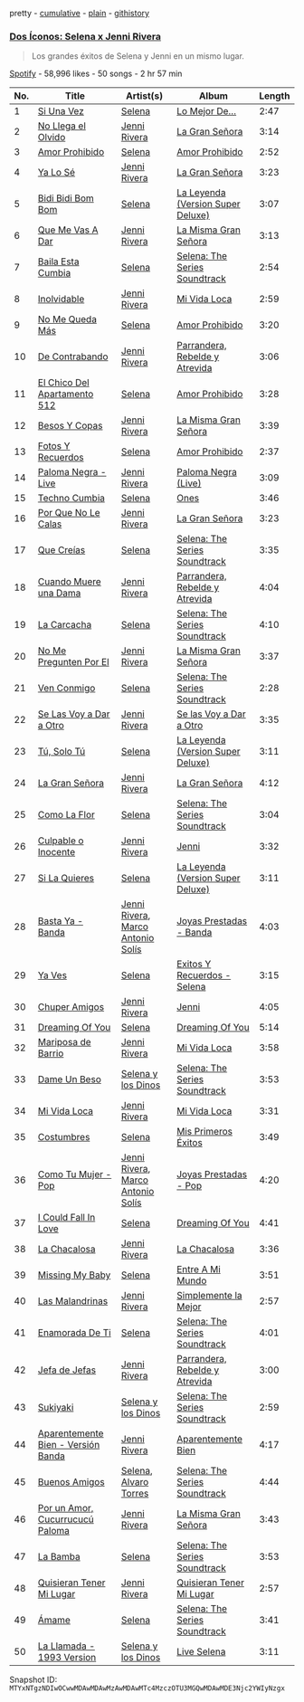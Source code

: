 pretty - [cumulative](/playlists/cumulative/37i9dQZF1DWYTyUvRwFpCv.md) - [plain](/playlists/plain/37i9dQZF1DWYTyUvRwFpCv) - [githistory](https://github.githistory.xyz/mackorone/spotify-playlist-archive/blob/main/playlists/plain/37i9dQZF1DWYTyUvRwFpCv)

### [Dos Íconos: Selena x Jenni Rivera](https://open.spotify.com/playlist/37i9dQZF1DWYTyUvRwFpCv)

> Los grandes éxitos de Selena y Jenni en un mismo lugar.

[Spotify](https://open.spotify.com/user/spotify) - 58,996 likes - 50 songs - 2 hr 57 min

| No. | Title | Artist(s) | Album | Length |
|---|---|---|---|---|
| 1 | [Si Una Vez](https://open.spotify.com/track/6XFduBZIOMyOV8sCcHuYzb) | [Selena](https://open.spotify.com/artist/6IE6z7DcZIT4Ml3Fh5Ivch) | [Lo Mejor De…](https://open.spotify.com/album/2M4sLkOugMuMYosMaM0X6f) | 2:47 |
| 2 | [No Llega el Olvido](https://open.spotify.com/track/2l8QQVT6hYdnT79kKCU6p6) | [Jenni Rivera](https://open.spotify.com/artist/5c4wQaXkNDqSOTjqX4ExAu) | [La Gran Señora](https://open.spotify.com/album/6JpMhu4IR3A7gwjksos2Sa) | 3:14 |
| 3 | [Amor Prohibido](https://open.spotify.com/track/1kCewNSs909Xj1naXr36X8) | [Selena](https://open.spotify.com/artist/6IE6z7DcZIT4Ml3Fh5Ivch) | [Amor Prohibido](https://open.spotify.com/album/6iv9WTw1nhNxSsgKaxMp4E) | 2:52 |
| 4 | [Ya Lo Sé](https://open.spotify.com/track/4pIiKrGXCgTZOAFGJjCEvL) | [Jenni Rivera](https://open.spotify.com/artist/5c4wQaXkNDqSOTjqX4ExAu) | [La Gran Señora](https://open.spotify.com/album/6JpMhu4IR3A7gwjksos2Sa) | 3:23 |
| 5 | [Bidi Bidi Bom Bom](https://open.spotify.com/track/0o9Vr0BGIQPh32staLHcuU) | [Selena](https://open.spotify.com/artist/6IE6z7DcZIT4Ml3Fh5Ivch) | [La Leyenda \(Version Super Deluxe\)](https://open.spotify.com/album/058VOHYTS6kFauVUl6Eh03) | 3:07 |
| 6 | [Que Me Vas A Dar](https://open.spotify.com/track/2cHEC6i3gFLcWb5RMmyEzu) | [Jenni Rivera](https://open.spotify.com/artist/5c4wQaXkNDqSOTjqX4ExAu) | [La Misma Gran Señora](https://open.spotify.com/album/0RGtxX63R5YBrxJTZFtPU6) | 3:13 |
| 7 | [Baila Esta Cumbia](https://open.spotify.com/track/6NARL6C1RLFN05rfeAvDeG) | [Selena](https://open.spotify.com/artist/6IE6z7DcZIT4Ml3Fh5Ivch) | [Selena: The Series Soundtrack](https://open.spotify.com/album/4zKd7rKQ7dXKXEEGcRoFNN) | 2:54 |
| 8 | [Inolvidable](https://open.spotify.com/track/7bEZbS1gadU29L5eIwM2gM) | [Jenni Rivera](https://open.spotify.com/artist/5c4wQaXkNDqSOTjqX4ExAu) | [Mi Vida Loca](https://open.spotify.com/album/6T7KG6x0FdyEhDLaCJ1xmM) | 2:59 |
| 9 | [No Me Queda Más](https://open.spotify.com/track/1r28ZDlVxz24Rmy8Sq9REY) | [Selena](https://open.spotify.com/artist/6IE6z7DcZIT4Ml3Fh5Ivch) | [Amor Prohibido](https://open.spotify.com/album/6iv9WTw1nhNxSsgKaxMp4E) | 3:20 |
| 10 | [De Contrabando](https://open.spotify.com/track/3qIyYcE3nwAPOlXP6SSGPg) | [Jenni Rivera](https://open.spotify.com/artist/5c4wQaXkNDqSOTjqX4ExAu) | [Parrandera, Rebelde y Atrevida](https://open.spotify.com/album/2I50wzYim7XrZhBSrolmzs) | 3:06 |
| 11 | [El Chico Del Apartamento 512](https://open.spotify.com/track/1lh3TnDpfNBNfLfOWghNnp) | [Selena](https://open.spotify.com/artist/6IE6z7DcZIT4Ml3Fh5Ivch) | [Amor Prohibido](https://open.spotify.com/album/6iv9WTw1nhNxSsgKaxMp4E) | 3:28 |
| 12 | [Besos Y Copas](https://open.spotify.com/track/1Ph6FFrGY1CgXjwhQ3H38U) | [Jenni Rivera](https://open.spotify.com/artist/5c4wQaXkNDqSOTjqX4ExAu) | [La Misma Gran Señora](https://open.spotify.com/album/0RGtxX63R5YBrxJTZFtPU6) | 3:39 |
| 13 | [Fotos Y Recuerdos](https://open.spotify.com/track/0kQOWm8vYnQEb2gVWITaAA) | [Selena](https://open.spotify.com/artist/6IE6z7DcZIT4Ml3Fh5Ivch) | [Amor Prohibido](https://open.spotify.com/album/6iv9WTw1nhNxSsgKaxMp4E) | 2:37 |
| 14 | [Paloma Negra \- Live](https://open.spotify.com/track/7qeQeyEcYWISbz3DIHT1ke) | [Jenni Rivera](https://open.spotify.com/artist/5c4wQaXkNDqSOTjqX4ExAu) | [Paloma Negra \(Live\)](https://open.spotify.com/album/3OS6PLSZWePt0jDDq35M8C) | 3:09 |
| 15 | [Techno Cumbia](https://open.spotify.com/track/6M9FEVLhh9wQrsq2CUk6QR) | [Selena](https://open.spotify.com/artist/6IE6z7DcZIT4Ml3Fh5Ivch) | [Ones](https://open.spotify.com/album/4Djr1mj7dBvYElBFCLO6P6) | 3:46 |
| 16 | [Por Que No Le Calas](https://open.spotify.com/track/5iPUnVsuxuOsy6TNi3KnWx) | [Jenni Rivera](https://open.spotify.com/artist/5c4wQaXkNDqSOTjqX4ExAu) | [La Gran Señora](https://open.spotify.com/album/78I27AxTxuvAEWRfQLfcma) | 3:23 |
| 17 | [Que Creías](https://open.spotify.com/track/3iRksarurtwIGBmlZtq99S) | [Selena](https://open.spotify.com/artist/6IE6z7DcZIT4Ml3Fh5Ivch) | [Selena: The Series Soundtrack](https://open.spotify.com/album/4zKd7rKQ7dXKXEEGcRoFNN) | 3:35 |
| 18 | [Cuando Muere una Dama](https://open.spotify.com/track/2WDYkaIeWZOxdnp14Oa71G) | [Jenni Rivera](https://open.spotify.com/artist/5c4wQaXkNDqSOTjqX4ExAu) | [Parrandera, Rebelde y Atrevida](https://open.spotify.com/album/2I50wzYim7XrZhBSrolmzs) | 4:04 |
| 19 | [La Carcacha](https://open.spotify.com/track/0gnuZwgq63rIbQx2GZGbRY) | [Selena](https://open.spotify.com/artist/6IE6z7DcZIT4Ml3Fh5Ivch) | [Selena: The Series Soundtrack](https://open.spotify.com/album/4zKd7rKQ7dXKXEEGcRoFNN) | 4:10 |
| 20 | [No Me Pregunten Por El](https://open.spotify.com/track/14ZpjQxwh1PykMvaShgi8e) | [Jenni Rivera](https://open.spotify.com/artist/5c4wQaXkNDqSOTjqX4ExAu) | [La Misma Gran Señora](https://open.spotify.com/album/0RGtxX63R5YBrxJTZFtPU6) | 3:37 |
| 21 | [Ven Conmigo](https://open.spotify.com/track/1Ivebeb1orqVsI33fU0bsc) | [Selena](https://open.spotify.com/artist/6IE6z7DcZIT4Ml3Fh5Ivch) | [Selena: The Series Soundtrack](https://open.spotify.com/album/4zKd7rKQ7dXKXEEGcRoFNN) | 2:28 |
| 22 | [Se Las Voy a Dar a Otro](https://open.spotify.com/track/43BemmCZRTcjYDnT7HqJWW) | [Jenni Rivera](https://open.spotify.com/artist/5c4wQaXkNDqSOTjqX4ExAu) | [Se las Voy a Dar a Otro](https://open.spotify.com/album/2XGyVths5rK6LJEYO69Dum) | 3:35 |
| 23 | [Tú, Solo Tú](https://open.spotify.com/track/29WGydilDyujOwFpi8Ivr1) | [Selena](https://open.spotify.com/artist/6IE6z7DcZIT4Ml3Fh5Ivch) | [La Leyenda \(Version Super Deluxe\)](https://open.spotify.com/album/058VOHYTS6kFauVUl6Eh03) | 3:11 |
| 24 | [La Gran Señora](https://open.spotify.com/track/3Q9Q9rYI2hwYZNl0Mmc2FB) | [Jenni Rivera](https://open.spotify.com/artist/5c4wQaXkNDqSOTjqX4ExAu) | [La Gran Señora](https://open.spotify.com/album/6JpMhu4IR3A7gwjksos2Sa) | 4:12 |
| 25 | [Como La Flor](https://open.spotify.com/track/5CEm4zZF9bw06Z9jHSMELV) | [Selena](https://open.spotify.com/artist/6IE6z7DcZIT4Ml3Fh5Ivch) | [Selena: The Series Soundtrack](https://open.spotify.com/album/4zKd7rKQ7dXKXEEGcRoFNN) | 3:04 |
| 26 | [Culpable o Inocente](https://open.spotify.com/track/59AAuV11OFaL8VX98tLxYx) | [Jenni Rivera](https://open.spotify.com/artist/5c4wQaXkNDqSOTjqX4ExAu) | [Jenni](https://open.spotify.com/album/2TJAjnZKucKaS4CKX0O4Vh) | 3:32 |
| 27 | [Si La Quieres](https://open.spotify.com/track/35rQ37DZKFJ38whEQkygV9) | [Selena](https://open.spotify.com/artist/6IE6z7DcZIT4Ml3Fh5Ivch) | [La Leyenda \(Version Super Deluxe\)](https://open.spotify.com/album/058VOHYTS6kFauVUl6Eh03) | 3:11 |
| 28 | [Basta Ya \- Banda](https://open.spotify.com/track/51CruNPLETPjo5BV5k2MYt) | [Jenni Rivera](https://open.spotify.com/artist/5c4wQaXkNDqSOTjqX4ExAu), [Marco Antonio Solís](https://open.spotify.com/artist/3tJnB0s6c3oXPq1SCCavnd) | [Joyas Prestadas \- Banda](https://open.spotify.com/album/2S1InqamaQuotpISCqos3W) | 4:03 |
| 29 | [Ya Ves](https://open.spotify.com/track/6Dc2BbGqqIhxDvs0jcq6oh) | [Selena](https://open.spotify.com/artist/6IE6z7DcZIT4Ml3Fh5Ivch) | [Exitos Y Recuerdos \- Selena](https://open.spotify.com/album/1FCCWcbEQaxglbbAsZbjjk) | 3:15 |
| 30 | [Chuper Amigos](https://open.spotify.com/track/6h8oQHda1vXeex187OLud3) | [Jenni Rivera](https://open.spotify.com/artist/5c4wQaXkNDqSOTjqX4ExAu) | [Jenni](https://open.spotify.com/album/2TJAjnZKucKaS4CKX0O4Vh) | 4:05 |
| 31 | [Dreaming Of You](https://open.spotify.com/track/5EL8hqM8YQJHKKnzGdahly) | [Selena](https://open.spotify.com/artist/6IE6z7DcZIT4Ml3Fh5Ivch) | [Dreaming Of You](https://open.spotify.com/album/2IevUWpkZ9KUcr6ZhtklE0) | 5:14 |
| 32 | [Mariposa de Barrio](https://open.spotify.com/track/02ykJXbTaAyxPgaicIRxo4) | [Jenni Rivera](https://open.spotify.com/artist/5c4wQaXkNDqSOTjqX4ExAu) | [Mi Vida Loca](https://open.spotify.com/album/6T7KG6x0FdyEhDLaCJ1xmM) | 3:58 |
| 33 | [Dame Un Beso](https://open.spotify.com/track/0PSHdbCNLX0HTDgNojCSav) | [Selena y los Dinos](https://open.spotify.com/artist/1WwQf298ZQr1yX8L4wjXpy) | [Selena: The Series Soundtrack](https://open.spotify.com/album/4zKd7rKQ7dXKXEEGcRoFNN) | 3:53 |
| 34 | [Mi Vida Loca](https://open.spotify.com/track/1B9pWWgEJEb5YD8h1xnAjq) | [Jenni Rivera](https://open.spotify.com/artist/5c4wQaXkNDqSOTjqX4ExAu) | [Mi Vida Loca](https://open.spotify.com/album/6T7KG6x0FdyEhDLaCJ1xmM) | 3:31 |
| 35 | [Costumbres](https://open.spotify.com/track/4b7NywXvngCF1aB49IQLyC) | [Selena](https://open.spotify.com/artist/6IE6z7DcZIT4Ml3Fh5Ivch) | [Mis Primeros Éxitos](https://open.spotify.com/album/1j1baA236Z6dGkrXKAIAYU) | 3:49 |
| 36 | [Como Tu Mujer \- Pop](https://open.spotify.com/track/5im5eFZxOiXeUklQZXaqpR) | [Jenni Rivera](https://open.spotify.com/artist/5c4wQaXkNDqSOTjqX4ExAu), [Marco Antonio Solís](https://open.spotify.com/artist/3tJnB0s6c3oXPq1SCCavnd) | [Joyas Prestadas \- Pop](https://open.spotify.com/album/4PbG5KBpRl1ObRpMJ9oLF6) | 4:20 |
| 37 | [I Could Fall In Love](https://open.spotify.com/track/3ACQkIMv6nGYHRpPGyS4BK) | [Selena](https://open.spotify.com/artist/6IE6z7DcZIT4Ml3Fh5Ivch) | [Dreaming Of You](https://open.spotify.com/album/2IevUWpkZ9KUcr6ZhtklE0) | 4:41 |
| 38 | [La Chacalosa](https://open.spotify.com/track/150USNQZ2CCfh4KxRxG0CP) | [Jenni Rivera](https://open.spotify.com/artist/5c4wQaXkNDqSOTjqX4ExAu) | [La Chacalosa](https://open.spotify.com/album/29TlqFabnT9Rk8VIVWXypc) | 3:36 |
| 39 | [Missing My Baby](https://open.spotify.com/track/7qTljW3wfx3CM8oEQeB2cR) | [Selena](https://open.spotify.com/artist/6IE6z7DcZIT4Ml3Fh5Ivch) | [Entre A Mi Mundo](https://open.spotify.com/album/02fBX9fLFfOG2v33oZo73z) | 3:51 |
| 40 | [Las Malandrinas](https://open.spotify.com/track/4wtAL7gHDYlUlKarXla2hU) | [Jenni Rivera](https://open.spotify.com/artist/5c4wQaXkNDqSOTjqX4ExAu) | [Simplemente la Mejor](https://open.spotify.com/album/598e7UqBzKqD8st5MZbXwu) | 2:57 |
| 41 | [Enamorada De Ti](https://open.spotify.com/track/47GzRDebzUiqjo2pxdl0vd) | [Selena](https://open.spotify.com/artist/6IE6z7DcZIT4Ml3Fh5Ivch) | [Selena: The Series Soundtrack](https://open.spotify.com/album/4zKd7rKQ7dXKXEEGcRoFNN) | 4:01 |
| 42 | [Jefa de Jefas](https://open.spotify.com/track/6Lwdlm1EPGrlZhh9BrL415) | [Jenni Rivera](https://open.spotify.com/artist/5c4wQaXkNDqSOTjqX4ExAu) | [Parrandera, Rebelde y Atrevida](https://open.spotify.com/album/2I50wzYim7XrZhBSrolmzs) | 3:00 |
| 43 | [Sukiyaki](https://open.spotify.com/track/3m87egz5xtrrphsVjhkpSJ) | [Selena y los Dinos](https://open.spotify.com/artist/1WwQf298ZQr1yX8L4wjXpy) | [Selena: The Series Soundtrack](https://open.spotify.com/album/4zKd7rKQ7dXKXEEGcRoFNN) | 2:59 |
| 44 | [Aparentemente Bien \- Versión Banda](https://open.spotify.com/track/2nHekPOutiUg9MiCp74NjH) | [Jenni Rivera](https://open.spotify.com/artist/5c4wQaXkNDqSOTjqX4ExAu) | [Aparentemente Bien](https://open.spotify.com/album/1932flu69zKoy3j2Qgz0P2) | 4:17 |
| 45 | [Buenos Amigos](https://open.spotify.com/track/4G4L9a5uT1avSixNbGGEHl) | [Selena](https://open.spotify.com/artist/6IE6z7DcZIT4Ml3Fh5Ivch), [Alvaro Torres](https://open.spotify.com/artist/7p5DVejD1eXP8GO6clYQlE) | [Selena: The Series Soundtrack](https://open.spotify.com/album/4zKd7rKQ7dXKXEEGcRoFNN) | 4:44 |
| 46 | [Por un Amor, Cucurrucucú Paloma](https://open.spotify.com/track/149YkaDRIByCYvyWU8WzKL) | [Jenni Rivera](https://open.spotify.com/artist/5c4wQaXkNDqSOTjqX4ExAu) | [La Misma Gran Señora](https://open.spotify.com/album/4JckvbYfeoqro9OfNM87y5) | 3:43 |
| 47 | [La Bamba](https://open.spotify.com/track/2JKwqmTIKneOIwZCd4seTh) | [Selena](https://open.spotify.com/artist/6IE6z7DcZIT4Ml3Fh5Ivch) | [Selena: The Series Soundtrack](https://open.spotify.com/album/4zKd7rKQ7dXKXEEGcRoFNN) | 3:53 |
| 48 | [Quisieran Tener Mi Lugar](https://open.spotify.com/track/768fXYUtL5UUDEC2UvOJTN) | [Jenni Rivera](https://open.spotify.com/artist/5c4wQaXkNDqSOTjqX4ExAu) | [Quisieran Tener Mi Lugar](https://open.spotify.com/album/0kg1rb7cl4qpi5jidLc1aT) | 2:57 |
| 49 | [Ámame](https://open.spotify.com/track/4rBTKVhIQZpFQPeF1oM3yP) | [Selena](https://open.spotify.com/artist/6IE6z7DcZIT4Ml3Fh5Ivch) | [Selena: The Series Soundtrack](https://open.spotify.com/album/4zKd7rKQ7dXKXEEGcRoFNN) | 3:41 |
| 50 | [La Llamada \- 1993 Version](https://open.spotify.com/track/3LKORQbpEWTGrNRz3EX5VZ) | [Selena y los Dinos](https://open.spotify.com/artist/1WwQf298ZQr1yX8L4wjXpy) | [Live Selena](https://open.spotify.com/album/6rB0AIlPFH1GXEHtA7d7Ck) | 3:11 |

Snapshot ID: `MTYxNTgzNDIwOCwwMDAwMDAwMzAwMDAwMTc4MzczOTU3MGQwMDAwMDE3Njc2YWIyNzgx`
